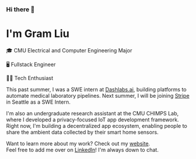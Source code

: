 ### Hi there 👋

# I'm Gram Liu

🎓 CMU Electrical and Computer Engineering Major

🖥️ Fullstack Engineer

👨‍💻 Tech Enthusiast

This past summer, I was a SWE intern at [Dashlabs.ai](https://www.dashlabs.ai/), building platforms to automate medical laboratory pipelines.
Next summer, I will be joining [Stripe](http://stripe.com/) in Seattle as a SWE Intern.

I'm also an undergraduate research assistant at the CMU CHIMPS Lab, where I developed a privacy-focused IoT app development framework. Right now, I'm building a decentralized app ecosystem, enabling people to share the ambient data collected by their smart home sensors.

Want to learn more about my work? Check out my [website](https://gramliu.com).<br>
Feel free to add me over on [LinkedIn](https://www.linkedin.com/in/gramliu/)! I'm always down to chat.
